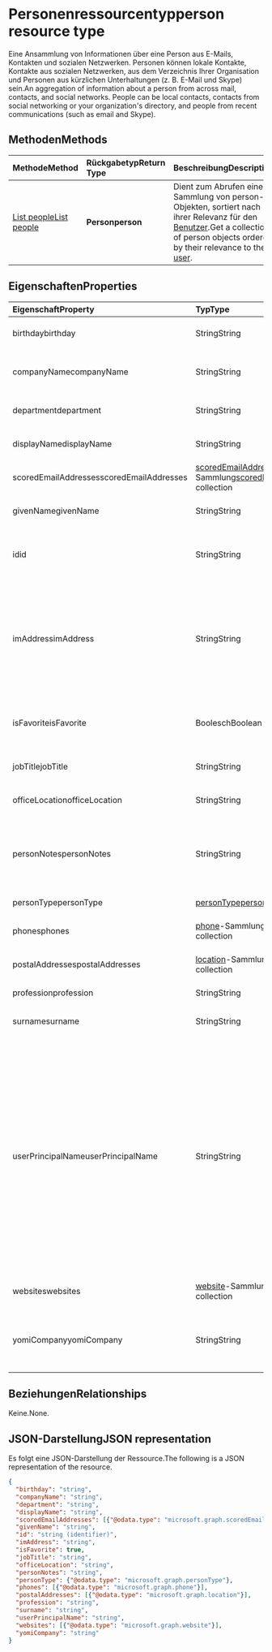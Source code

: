 # <a name="person-resource-type"></a><span data-ttu-id="363ca-101">Personenressourcentyp</span><span class="sxs-lookup"><span data-stu-id="363ca-101">person resource type</span></span>

<span data-ttu-id="363ca-p101">Eine Ansammlung von Informationen über eine Person aus E-Mails, Kontakten und sozialen Netzwerken. Personen können lokale Kontakte, Kontakte aus sozialen Netzwerken, aus dem Verzeichnis Ihrer Organisation und Personen aus kürzlichen Unterhaltungen (z. B. E-Mail und Skype) sein.</span><span class="sxs-lookup"><span data-stu-id="363ca-p101">An aggregation of information about a person from across mail, contacts, and social networks. People can be local contacts, contacts from social networking or your organization's directory, and people from recent communications (such as email and Skype).</span></span>

## <a name="methods"></a><span data-ttu-id="363ca-104">Methoden</span><span class="sxs-lookup"><span data-stu-id="363ca-104">Methods</span></span>

| <span data-ttu-id="363ca-105">Methode</span><span class="sxs-lookup"><span data-stu-id="363ca-105">Method</span></span> | <span data-ttu-id="363ca-106">Rückgabetyp</span><span class="sxs-lookup"><span data-stu-id="363ca-106">Return Type</span></span> | <span data-ttu-id="363ca-107">Beschreibung</span><span class="sxs-lookup"><span data-stu-id="363ca-107">Description</span></span> |
|:---------------|:--------|:----------|
|[<span data-ttu-id="363ca-108">List people</span><span class="sxs-lookup"><span data-stu-id="363ca-108">List people</span></span>](../api/user_list_people.md) | <span data-ttu-id="363ca-109">**Person**</span><span class="sxs-lookup"><span data-stu-id="363ca-109">**person**</span></span> |<span data-ttu-id="363ca-110">Dient zum Abrufen einer Sammlung von person-Objekten, sortiert nach ihrer Relevanz für den [Benutzer](../resources/user.md).</span><span class="sxs-lookup"><span data-stu-id="363ca-110">Get a collection of person objects ordered by their relevance to the [user](../resources/user.md).</span></span>|

## <a name="properties"></a><span data-ttu-id="363ca-111">Eigenschaften</span><span class="sxs-lookup"><span data-stu-id="363ca-111">Properties</span></span>

| <span data-ttu-id="363ca-112">Eigenschaft</span><span class="sxs-lookup"><span data-stu-id="363ca-112">Property</span></span> | <span data-ttu-id="363ca-113">Typ</span><span class="sxs-lookup"><span data-stu-id="363ca-113">Type</span></span> | <span data-ttu-id="363ca-114">Beschreibung</span><span class="sxs-lookup"><span data-stu-id="363ca-114">Description</span></span> |
|:---------------|:--------|:----------|
|<span data-ttu-id="363ca-115">birthday</span><span class="sxs-lookup"><span data-stu-id="363ca-115">birthday</span></span>|<span data-ttu-id="363ca-116">String</span><span class="sxs-lookup"><span data-stu-id="363ca-116">String</span></span>|<span data-ttu-id="363ca-117">Der Geburtstag der Person.</span><span class="sxs-lookup"><span data-stu-id="363ca-117">The person's birthday.</span></span>|
|<span data-ttu-id="363ca-118">companyName</span><span class="sxs-lookup"><span data-stu-id="363ca-118">companyName</span></span>|<span data-ttu-id="363ca-119">String</span><span class="sxs-lookup"><span data-stu-id="363ca-119">String</span></span>|<span data-ttu-id="363ca-120">Der Name des Unternehmens der Person.</span><span class="sxs-lookup"><span data-stu-id="363ca-120">The name of the person's company.</span></span>|
|<span data-ttu-id="363ca-121">department</span><span class="sxs-lookup"><span data-stu-id="363ca-121">department</span></span>|<span data-ttu-id="363ca-122">String</span><span class="sxs-lookup"><span data-stu-id="363ca-122">String</span></span>|<span data-ttu-id="363ca-123">Die Abteilung der Person.</span><span class="sxs-lookup"><span data-stu-id="363ca-123">The person's department.</span></span>|
|<span data-ttu-id="363ca-124">displayName</span><span class="sxs-lookup"><span data-stu-id="363ca-124">displayName</span></span>|<span data-ttu-id="363ca-125">String</span><span class="sxs-lookup"><span data-stu-id="363ca-125">String</span></span>|<span data-ttu-id="363ca-126">Der Anzeigename der Person.</span><span class="sxs-lookup"><span data-stu-id="363ca-126">The person's display name.</span></span>|
|<span data-ttu-id="363ca-127">scoredEmailAddresses</span><span class="sxs-lookup"><span data-stu-id="363ca-127">scoredEmailAddresses</span></span>|<span data-ttu-id="363ca-128">[scoredEmailAddress](scoredemailaddress.md)-Sammlung</span><span class="sxs-lookup"><span data-stu-id="363ca-128">[scoredEmailAddress](scoredemailaddress.md) collection</span></span>|<span data-ttu-id="363ca-129">Die E-Mail-Adressen der Person.</span><span class="sxs-lookup"><span data-stu-id="363ca-129">The person's email addresses.</span></span>|
|<span data-ttu-id="363ca-130">givenName</span><span class="sxs-lookup"><span data-stu-id="363ca-130">givenName</span></span>|<span data-ttu-id="363ca-131">String</span><span class="sxs-lookup"><span data-stu-id="363ca-131">String</span></span>|<span data-ttu-id="363ca-132">Der Vorname der Person.</span><span class="sxs-lookup"><span data-stu-id="363ca-132">The person's given name.</span></span>|
|<span data-ttu-id="363ca-133">id</span><span class="sxs-lookup"><span data-stu-id="363ca-133">id</span></span>|<span data-ttu-id="363ca-134">String</span><span class="sxs-lookup"><span data-stu-id="363ca-134">String</span></span>|<span data-ttu-id="363ca-p102">Eindeutiger Bezeichner für die Person. Schreibgeschützt.</span><span class="sxs-lookup"><span data-stu-id="363ca-p102">The person's unique identifier. Read-only.</span></span>|
|<span data-ttu-id="363ca-137">imAddress</span><span class="sxs-lookup"><span data-stu-id="363ca-137">imAddress</span></span>|<span data-ttu-id="363ca-138">String</span><span class="sxs-lookup"><span data-stu-id="363ca-138">String</span></span>|<span data-ttu-id="363ca-p103">Die VOIP-SIP-Adresse (Voice oder IP; Session Initiation Protocol) der Chatnachricht für den Benutzer. Schreibgeschützt.</span><span class="sxs-lookup"><span data-stu-id="363ca-p103">The instant message voice over IP (VOIP) session initiation protocol (SIP) address for the user. Read-only.</span></span>|
|<span data-ttu-id="363ca-141">isFavorite</span><span class="sxs-lookup"><span data-stu-id="363ca-141">isFavorite</span></span>|<span data-ttu-id="363ca-142">Boolesch</span><span class="sxs-lookup"><span data-stu-id="363ca-142">Boolean</span></span>|<span data-ttu-id="363ca-143">`true`, wenn der Benutzer diese Person als Favorit gekennzeichnet hat.</span><span class="sxs-lookup"><span data-stu-id="363ca-143">`true` if the user has flagged this person as a favorite.</span></span>|
|<span data-ttu-id="363ca-144">jobTitle</span><span class="sxs-lookup"><span data-stu-id="363ca-144">jobTitle</span></span>|<span data-ttu-id="363ca-145">String</span><span class="sxs-lookup"><span data-stu-id="363ca-145">String</span></span>|<span data-ttu-id="363ca-146">Die Position der Person.</span><span class="sxs-lookup"><span data-stu-id="363ca-146">The person's job title.</span></span>|
|<span data-ttu-id="363ca-147">officeLocation</span><span class="sxs-lookup"><span data-stu-id="363ca-147">officeLocation</span></span>|<span data-ttu-id="363ca-148">String</span><span class="sxs-lookup"><span data-stu-id="363ca-148">String</span></span>|<span data-ttu-id="363ca-149">Der Bürostandort der Person.</span><span class="sxs-lookup"><span data-stu-id="363ca-149">The location of the person's office.</span></span>|
|<span data-ttu-id="363ca-150">personNotes</span><span class="sxs-lookup"><span data-stu-id="363ca-150">personNotes</span></span>|<span data-ttu-id="363ca-151">String</span><span class="sxs-lookup"><span data-stu-id="363ca-151">String</span></span>|<span data-ttu-id="363ca-152">Frei formatierbare Notizen, die der Benutzer zu dieser Person hinzugefügt hat.</span><span class="sxs-lookup"><span data-stu-id="363ca-152">Free-form notes that the user has taken about this person.</span></span>|
|<span data-ttu-id="363ca-153">personType</span><span class="sxs-lookup"><span data-stu-id="363ca-153">personType</span></span>|[<span data-ttu-id="363ca-154">personType</span><span class="sxs-lookup"><span data-stu-id="363ca-154">personType</span></span>](persontype.md) |<span data-ttu-id="363ca-155">Der Personentyp.</span><span class="sxs-lookup"><span data-stu-id="363ca-155">The type of person.</span></span>|
|<span data-ttu-id="363ca-156">phones</span><span class="sxs-lookup"><span data-stu-id="363ca-156">phones</span></span>|<span data-ttu-id="363ca-157">[phone](phone.md)-Sammlung</span><span class="sxs-lookup"><span data-stu-id="363ca-157">[phone](phone.md) collection</span></span>|<span data-ttu-id="363ca-158">Die Telefonnummern der Person.</span><span class="sxs-lookup"><span data-stu-id="363ca-158">The person's phone numbers.</span></span>|
|<span data-ttu-id="363ca-159">postalAddresses</span><span class="sxs-lookup"><span data-stu-id="363ca-159">postalAddresses</span></span>|<span data-ttu-id="363ca-160">[location](location.md)-Sammlung</span><span class="sxs-lookup"><span data-stu-id="363ca-160">[location](location.md) collection</span></span>|<span data-ttu-id="363ca-161">Die Adressen der Person.</span><span class="sxs-lookup"><span data-stu-id="363ca-161">The person's addresses.</span></span>|
|<span data-ttu-id="363ca-162">profession</span><span class="sxs-lookup"><span data-stu-id="363ca-162">profession</span></span>|<span data-ttu-id="363ca-163">String</span><span class="sxs-lookup"><span data-stu-id="363ca-163">String</span></span>|<span data-ttu-id="363ca-164">Der Beruf der Person.</span><span class="sxs-lookup"><span data-stu-id="363ca-164">The person's profession.</span></span>|
|<span data-ttu-id="363ca-165">surname</span><span class="sxs-lookup"><span data-stu-id="363ca-165">surname</span></span>|<span data-ttu-id="363ca-166">String</span><span class="sxs-lookup"><span data-stu-id="363ca-166">String</span></span>|<span data-ttu-id="363ca-167">Der Nachname der Person.</span><span class="sxs-lookup"><span data-stu-id="363ca-167">The person's surname.</span></span>|
|<span data-ttu-id="363ca-168">userPrincipalName</span><span class="sxs-lookup"><span data-stu-id="363ca-168">userPrincipalName</span></span>|<span data-ttu-id="363ca-169">String</span><span class="sxs-lookup"><span data-stu-id="363ca-169">String</span></span>|<span data-ttu-id="363ca-p104">Der Benutzerprinzipalname der Person. Der UPN ist ein Anmeldename der Person im Internetformat, der auf dem Internetstandard [RFC 822](https://www.ietf.org/rfc/rfc0822.txt) basiert. Gemäß der Konvention sollte er dem E-Mail-Namen der Person zugeordnet sein. Das allgemeine Format lautet alias@domäne.</span><span class="sxs-lookup"><span data-stu-id="363ca-p104">The user principal name (UPN) of the person. The UPN is an Internet-style login name for the person based on the Internet standard [RFC 822](https://www.ietf.org/rfc/rfc0822.txt). By convention, this should map to the person's email name. The general format is alias@domain.</span></span>|
|<span data-ttu-id="363ca-174">websites</span><span class="sxs-lookup"><span data-stu-id="363ca-174">websites</span></span>|<span data-ttu-id="363ca-175">[website](website.md)-Sammlung</span><span class="sxs-lookup"><span data-stu-id="363ca-175">[website](website.md) collection</span></span>|<span data-ttu-id="363ca-176">Die Websites der Person.</span><span class="sxs-lookup"><span data-stu-id="363ca-176">The person's websites.</span></span>|
|<span data-ttu-id="363ca-177">yomiCompany</span><span class="sxs-lookup"><span data-stu-id="363ca-177">yomiCompany</span></span>|<span data-ttu-id="363ca-178">String</span><span class="sxs-lookup"><span data-stu-id="363ca-178">String</span></span>|<span data-ttu-id="363ca-179">Der phonetische japanische Firmenname des Unternehmens der Person.</span><span class="sxs-lookup"><span data-stu-id="363ca-179">The phonetic Japanese name of the person's company.</span></span>|

## <a name="relationships"></a><span data-ttu-id="363ca-180">Beziehungen</span><span class="sxs-lookup"><span data-stu-id="363ca-180">Relationships</span></span>

<span data-ttu-id="363ca-181">Keine.</span><span class="sxs-lookup"><span data-stu-id="363ca-181">None.</span></span>

## <a name="json-representation"></a><span data-ttu-id="363ca-182">JSON-Darstellung</span><span class="sxs-lookup"><span data-stu-id="363ca-182">JSON representation</span></span>

<span data-ttu-id="363ca-183">Es folgt eine JSON-Darstellung der Ressource.</span><span class="sxs-lookup"><span data-stu-id="363ca-183">The following is a JSON representation of the resource.</span></span>

<!--{
  "blockType": "resource",
  "optionalProperties": [],
  "baseType": "microsoft.graph.entity",
  "@odata.type": "microsoft.graph.person"
}-->

```json
{
  "birthday": "string",
  "companyName": "string",
  "department": "string",
  "displayName": "string",
  "scoredEmailAddresses": [{"@odata.type": "microsoft.graph.scoredEmailAddress"}],
  "givenName": "string",
  "id": "string (identifier)",
  "imAddress": "string",
  "isFavorite": true,
  "jobTitle": "string",
  "officeLocation": "string",
  "personNotes": "string",
  "personType": {"@odata.type": "microsoft.graph.personType"},
  "phones": [{"@odata.type": "microsoft.graph.phone"}],
  "postalAddresses": [{"@odata.type": "microsoft.graph.location"}],
  "profession": "string",
  "surname": "string",
  "userPrincipalName": "string",
  "websites": [{"@odata.type": "microsoft.graph.website"}],
  "yomiCompany": "string"
}

```

<!-- uuid: 8fcb5dbc-d5aa-4681-8e31-b001d5168d79
2015-10-25 14:57:30 UTC -->
<!-- {
  "type": "#page.annotation",
  "description": "person resource",
  "keywords": "",
  "section": "documentation",
  "tocPath": ""
}-->
